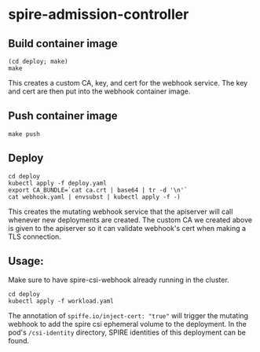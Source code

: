 # spire-admission-controller

## Build container image

```
(cd deploy; make)
make
```

This creates a custom CA, key, and cert for the webhook service. The key and
cert are then put into the webhook container image.

## Push container image

```
make push
```

## Deploy

```
cd deploy
kubectl apply -f deploy.yaml
export CA_BUNDLE=`cat ca.crt | base64 | tr -d '\n'`
cat webhook.yaml | envsubst | kubectl apply -f -)
```

This creates the mutating webhook service that the apiserver will call whenever new deployments are created.
The custom CA we created above is given to the apiserver so it can validate webhook's cert when making a TLS connection.

## Usage:

Make sure to have spire-csi-webhook already running in the cluster.

```
cd deploy
kubectl apply -f workload.yaml
```

The annotation of `spiffe.io/inject-cert: "true"` will trigger the mutating
webhook to add the spire csi ephemeral volume to the deployment. In the pod's
`/csi-identity` directory, SPIRE identities of this deployment can be found.
